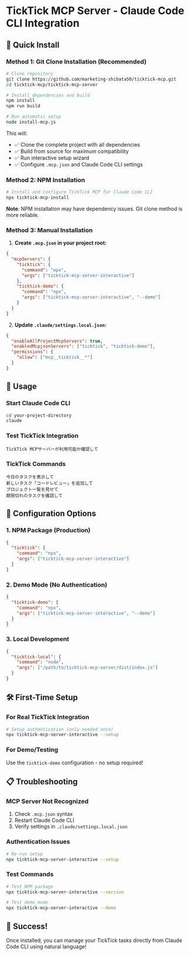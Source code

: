 # TickTick MCP Server - Claude Code CLI Integration

## 🚀 Quick Install

### Method 1: Git Clone Installation (Recommended)

```bash
# Clone repository
git clone https://github.com/marketing-shibata50/ticktick-mcp.git
cd ticktick-mcp/ticktick-mcp-server

# Install dependencies and build
npm install
npm run build

# Run automatic setup
node install-mcp.js
```

This will:
- ✅ Clone the complete project with all dependencies
- ✅ Build from source for maximum compatibility
- ✅ Run interactive setup wizard
- ✅ Configure `.mcp.json` and Claude Code CLI settings

### Method 2: NPM Installation

```bash
# Install and configure TickTick MCP for Claude Code CLI
npx ticktick-mcp-install
```

**Note**: NPM installation may have dependency issues. Git clone method is more reliable.

### Method 3: Manual Installation

1. **Create `.mcp.json` in your project root:**

```json
{
  "mcpServers": {
    "ticktick": {
      "command": "npx",
      "args": ["ticktick-mcp-server-interactive"]
    },
    "ticktick-demo": {
      "command": "npx",
      "args": ["ticktick-mcp-server-interactive", "--demo"]
    }
  }
}
```

2. **Update `.claude/settings.local.json`:**

```json
{
  "enableAllProjectMcpServers": true,
  "enabledMcpjsonServers": ["ticktick", "ticktick-demo"],
  "permissions": {
    "allow": ["mcp__ticktick__*"]
  }
}
```

## 🎯 Usage

### Start Claude Code CLI

```bash
cd your-project-directory
claude
```

### Test TickTick Integration

```
TickTick MCPサーバーが利用可能か確認して
```

### TickTick Commands

```
今日のタスクを表示して
新しいタスク「コードレビュー」を追加して
プロジェクト一覧を見せて
期限切れのタスクを確認して
```

## 🔧 Configuration Options

### 1. NPM Package (Production)
```json
{
  "ticktick": {
    "command": "npx",
    "args": ["ticktick-mcp-server-interactive"]
  }
}
```

### 2. Demo Mode (No Authentication)
```json
{
  "ticktick-demo": {
    "command": "npx",
    "args": ["ticktick-mcp-server-interactive", "--demo"]
  }
}
```

### 3. Local Development
```json
{
  "ticktick-local": {
    "command": "node",
    "args": ["/path/to/ticktick-mcp-server/dist/index.js"]
  }
}
```

## 🛠️ First-Time Setup

### For Real TickTick Integration

```bash
# Setup authentication (only needed once)
npx ticktick-mcp-server-interactive --setup
```

### For Demo/Testing

Use the `ticktick-demo` configuration - no setup required!

## 📋 Troubleshooting

### MCP Server Not Recognized

1. Check `.mcp.json` syntax
2. Restart Claude Code CLI
3. Verify settings in `.claude/settings.local.json`

### Authentication Issues

```bash
# Re-run setup
npx ticktick-mcp-server-interactive --setup
```

### Test Commands

```bash
# Test NPM package
npx ticktick-mcp-server-interactive --version

# Test demo mode
npx ticktick-mcp-server-interactive --demo
```

## 🎉 Success!

Once installed, you can manage your TickTick tasks directly from Claude Code CLI using natural language!